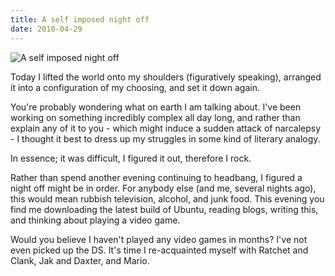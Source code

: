 ```yaml
---
title: A self imposed night off
date: 2010-04-29
---
```


![A self imposed night off](https://source.unsplash.com/-m88z7ily-w/1600x900)

Today I lifted the world onto my shoulders (figuratively speaking), arranged it into a configuration of my choosing, and set it down again.

You're probably wondering what on earth I am talking about. I've been working on something incredibly complex all day long, and rather than explain any of it to you - which might induce a sudden attack of narcalepsy - I thought it best to dress up my struggles in some kind of literary analogy.

In essence; it was difficult, I figured it out, therefore I rock.

Rather than spend another evening continuing to headbang, I figured a night off might be in order. For anybody else (and me, several nights ago), this would mean rubbish television, alcohol, and junk food. This evening you find me downloading the latest build of Ubuntu, reading blogs, writing this, and thinking about playing a video game.

Would you believe I haven't played any video games in months? I've not even picked up the DS. It's time I re-acquainted myself with Ratchet and Clank, Jak and Daxter, and Mario.